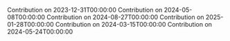 Contribution on 2023-12-31T00:00:00
Contribution on 2024-05-08T00:00:00
Contribution on 2024-08-27T00:00:00
Contribution on 2025-01-28T00:00:00
Contribution on 2024-03-15T00:00:00
Contribution on 2024-05-24T00:00:00
